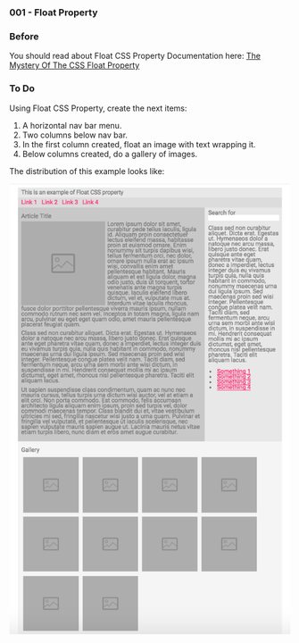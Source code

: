 ### 001 - Float Property

### Before 
You should read about Float CSS Property Documentation here:
[The Mystery Of The CSS Float Property][1]

### To Do

Using Float CSS Property, create the next items:

1. A horizontal nav bar menu.
2. Two columns below nav bar.
3. In the first column created, float an image with text wrapping it.
4. Below columns created, do a gallery of images. 

The distribution of this example looks like:

![alt text](solved/items.png)

[1]: https://www.smashingmagazine.com/2009/10/the-mystery-of-css-float-property/

